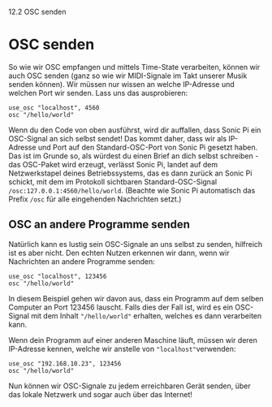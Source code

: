 12.2 OSC senden

# OSC senden

So wie wir OSC empfangen und mittels Time-State verarbeiten, können wir auch OSC senden (ganz so wie wir MIDI-Signale im Takt unserer Musik senden können). Wir müssen nur wissen an welche IP-Adresse und welchen Port wir senden. Lass uns das ausprobieren:

```
use_osc "localhost", 4560
osc "/hello/world"
```

Wenn du den Code von oben ausführst, wird dir auffallen, dass Sonic Pi ein OSC-Signal an sich selbst sendet! Das kommt daher, dass wir als IP-Adresse und Port auf den Standard-OSC-Port von Sonic Pi gesetzt haben. Das ist im Grunde so, als würdest du einen Brief an dich selbst schreiben - das OSC-Paket wird erzeugt, verlässt Sonic Pi, landet auf dem Netzwerkstapel deines Betriebssystems, das es dann zurück an Sonic Pi schickt, mit dem im Protokoll sichtbaren Standard-OSC-Signal `/osc:127.0.0.1:4560/hello/world`. (Beachte wie Sonic Pi automatisch das Prefix `/osc` für alle eingehenden Nachrichten setzt.)

## OSC an andere Programme senden

Natürlich kann es lustig sein OSC-Signale an uns selbst zu senden, hilfreich ist es aber nicht. Den echten Nutzen erkennen wir dann, wenn wir Nachrichten an andere Programme senden:


```
use_osc "localhost", 123456
osc "/hello/world"
```

In diesem Beispiel gehen wir davon aus, dass ein Programm auf dem selben Computer an Port 123456 lauscht. Falls dies der Fall ist, wird es ein OSC-Signal mit dem Inhalt `"/hello/world"` erhalten, welches es dann verarbeiten kann.

Wenn dein Programm auf einer anderen Maschine läuft, müssen wir deren IP-Adresse kennen, welche wir anstelle von `"localhost"`verwenden:

```
use_osc "192.168.10.23", 123456
osc "/hello/world"
```

Nun können wir OSC-Signale zu jedem erreichbaren Gerät senden, über das lokale Netzwerk und sogar auch über das Internet!
